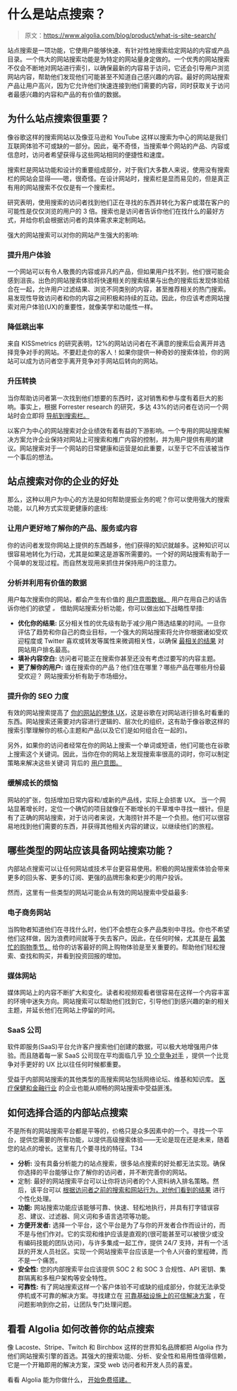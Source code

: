 # 什么是站点搜索？

> 原文：<https://www.algolia.com/blog/product/what-is-site-search/>

站点搜索是一项功能，它使用户能够快速、有针对性地搜索给定网站的内容或产品目录。一个伟大的网站搜索功能是为特定的网站量身定做的。一个优秀的网站搜索不仅会不断地对网站进行索引，以确保最新的内容易于访问，它还会引导用户浏览网站内容，帮助他们发现他们可能甚至不知道自己感兴趣的内容。最好的网站搜索产品让用户高兴，因为它允许他们快速连接到他们需要的内容，同时获取关于访问者最感兴趣的内容和产品的有价值的数据。

## [](#why-is-site-search-important)为什么站点搜索很重要？

像谷歌这样的搜索网站以及像亚马逊和 YouTube 这样以搜索为中心的网站是我们互联网体验不可或缺的一部分。因此，毫不奇怪，当搜索单个网站的产品、内容或信息时，访问者希望获得与这些网站相同的便捷性和速度。

搜索栏是网站功能和设计的重要组成部分，对于我们大多数人来说，使用没有搜索栏的网站会显得——嗯，很奇怪。在设计网站时，搜索栏是显而易见的，但是真正有用的网站搜索不仅仅是有一个搜索栏。

研究表明，使用搜索的访问者找到他们正在寻找的东西并转化为客户或潜在客户的可能性是仅仅浏览的用户的 3 倍。搜索也是访问者告诉你他们在找什么的最好方式，并给你机会根据访问者的具体需求来定制网站。

强大的网站搜索可以对你的网站产生强大的影响:

### [](#improve-user-experiences)**提升用户体验**

一个网站可以有令人敬畏的内容或非凡的产品，但如果用户找不到，他们很可能会感到沮丧。出色的网站搜索体验将快速相关的搜索结果与出色的搜索后发现体验结合在一起，允许用户过滤结果、浏览不同类别的内容，甚至推荐相关的热门搜索。易发现性导致访问者和你的内容之间积极和持续的互动。因此，你应该考虑网站搜索对用户体验(UX)的重要性，就像美学和功能性一样。

### [](#)

### [](#reduce-bounce-rate)**降低跳出率**

来自 KISSmetrics 的研究表明，12%的网站访问者在不满意的搜索后会离开并选择竞争对手的网站。不要赶走你的客人！如果你提供一种奇妙的搜索体验，你的网站可以成为访问者空手离开竞争对手网站后转向的网站。

### [](#)

### [](#boost-conversions)**升压转换**

当你帮助访问者第一次找到他们想要的东西时，这对销售和参与度有着巨大的影响。事实上，根据 Forrester research 的研究，多达 43%的访问者在访问一个网站时会立即将 [导航到搜索栏。](https://www.forrester.com/report/MustHave+eCommerce+Features/-/E-RES89561)

以客户为中心的网站搜索对企业绩效有着有益的下游影响。一个专用的网站搜索解决方案允许企业保持对网站上可搜索和推广内容的控制，并为用户提供有用的建议。网站搜索对于一个网站的日常健康和运营是如此重要，以至于它不应该被当作一个事后的想法。

## [](#the-benefits-of-site-search-for-your-business%c2%a0)站点搜索对你的企业的好处

那么，这种以用户为中心的方法是如何帮助提振业务的呢？你可以使用强大的搜索功能，以几种方式实现更健康的底线:

### [](#give-users-a-better-understanding-of-your-products-services-or-content%c2%a0)**让用户更好地了解你的产品、服务或内容**

你的访问者发现你网站上提供的东西越多，他们获得的知识就越多。这种知识可以很容易地转化为行动，尤其是如果这是游客所需要的。一个好的网站搜索有助于一个简单的发现过程。而自然发现用来抓住并保持用户的注意力。

### [](#analyze-and-capitalize-on-valuable-data)**分析并利用有价值的数据**

用户每次搜索你的网站，都会产生有价值的 [用户意图数据。](https://www.algolia.com/blog/product/supercharging-search-analytics/) 用户在用自己的话告诉你他们的欲望 *。* 借助网站搜索分析功能，你可以做出如下战略性举措:

*   **优化你的结果:** 区分相关性的优先级有助于减少用户筛选结果的时间。一旦你评估了趋势和你自己的商业目标，一个强大的网站搜索将允许你根据诸如受欢迎程度或 Twitter 喜欢或转发等属性来微调相关性，以确保 [最相关的结果](https://www.algolia.com/blog/engineering/how-algolia-tackled-the-relevance-problem-of-search-engines/) 对网站用户排名最高。
*   **填补内容空白:** 访问者可能正在搜索你甚至还没有考虑过要写的内容主题。
*   **更了解你的用户:** 谁在搜索你的产品？他们住在哪里？哪些产品在哪些月份最受欢迎？ 网站搜索分析有助于市场细分。

### [](#enhance-your-seo-efforts)**提升你的 SEO 力度**

有效的网站搜索提高了 [你的网站的整体 UX](https://support.algolia.com/hc/en-us/articles/4406975271057-What-is-the-impact-of-Algolia-on-SEO-)，这是谷歌在对网站进行排名时看重的东西。网站搜索还需要对内容进行逻辑的、层次化的组织，这有助于像谷歌这样的搜索引擎理解你的核心主题和产品(以及它们是如何组合在一起的)。

另外，如果你的访问者经常在你的网站上搜索一个单词或短语，他们可能也在谷歌上搜索这个关键词。因此，当你在你的网站上发现搜索率很高的词时，你可以制定策略来解决这些关键词 背后的 [用户意图。](https://searchengineland.com/how-to-understand-searcher-intent-and-use-it-to-boost-seo-rankings-299501)

### [](#ease-growing-pains)**缓解成长的烦恼**

网站的扩张，包括增加日常内容和/或新的产品线，实际上会损害 UX。 当一个网站显著增长时，定位一个确切的项目就像在不断增长的干草堆中寻找一根针。但是有了正确的网站搜索，对于访问者来说，大海捞针并不是一个负担。他们可以很容易地找到他们需要的东西，并获得其他相关内容的建议，以继续他们的旅程。

## [](#which-types-of-sites-should-have-site-search-capabilities)哪些类型的网站应该具备网站搜索功能？

内部站点搜索可以让任何网站或技术平台更容易使用。积极的网站搜索体验会带来更多的回头客、更多的订阅、更强的品牌形象和更少的用户投诉。

然而，这里有一些类型的网站可能会从有效的网站搜索中受益最多:

### [](#ecommerce-sites)**电子商务网站**

当购物者知道他们在寻找什么时，他们不会想在众多产品类别中寻找。你也不希望他们这样做，因为浪费时间就等于失去客户。因此，在任何时候，尤其是在 [最繁忙的购物季节，](https://www.algolia.com/blog/ecommerce/black-friday-site-search/) 给你的访客最好的网上购物体验是至关重要的。帮助他们轻松搜索、查找和购买，并看到投资回报的增加。

### [](#media-sites)**媒体网站**

媒体网站上的内容不断扩大和变化。读者和视频观看者很容易在这样一个内容丰富的环境中迷失方向。网站搜索可以帮助他们找到它，引导他们到感兴趣的新的相关主题，并延长他们在网站上停留的时间。

### [](#saas-companies)**SaaS 公司**

软件即服务(SaaS)平台允许客户搜索他们创建的数据，可以极大地增强用户体验。而且随着每一家 SaaS 公司现在平均面临几乎 [10 个竞争对手](https://www.priceintelligently.com/blog/state-of-saas-subscription-economy-saastock) ，提供一个比竞争对手更好的 UX 比以往任何时候都重要。

受益于内部网站搜索的其他类型的高搜索网站包括网络论坛、维基和知识库。 [医疗保健和金融行业](https://www.algolia.com/blog/algolia/time-of-transformation-look-ahead/) 的企业也能从顺畅的网站搜索中受益匪浅。

## [](#how-to-choose-the-right-internal-site-search%c2%a0)如何选择合适的内部站点搜索

不是所有的网站搜索平台都是平等的，价格只是众多因素中的一个。寻找一个平台，提供您需要的所有功能，以提供高级搜索体验——无论是现在还是未来，随着您的站点的增长。这里有几个要寻找的特征。T34

*   **分析:** 没有具备分析能力的站点搜索，很多站点搜索的好处都无法实现。确保你选择的平台能够让你了解你的访问者，并不断完善你的网站。
*   定制: 最好的网站搜索平台可以让你将访问者的个人资料纳入排名策略。然后，该平台可以 [根据访问者之前的搜索和网站行为，对他们看到的结果](https://www.algolia.com/products/search-and-discovery/personalization/) 进行个性化处理。
*   **功能:** 网站搜索功能应该能够可靠、快速、轻松地执行，并具有打字错误容忍、建议、过滤器、同义词和多语言选项等功能。
*   **方便开发者:** 选择一个平台，这个平台是为了与你的开发者合作而设计的，而不是与他们作对。它的实现和维护应该是直观的(很可能甚至可以被很少或没有编码技能的团队访问)，与许多集成一起工作，提供 24/7 支持，并有一个活跃的开发人员社区。实现一个网站搜索平台应该是一个令人兴奋的里程碑，而不是一个痛苦。
*   **安全性:** 您的内部搜索平台应该提供 SOC 2 和 SOC 3 合规性、API 密钥、集群隔离和多租户架构等安全特性。
*   **可靠性:** 有了网站搜索这样一个客户体验不可或缺的组成部分，你就无法承受停机或不可靠的解决方案。寻找建立在 [可靠基础设施上的可信解决方案](https://www.algolia.com/blog/product/for-slas-theres-no-such-thing-as-100-uptime-only-100-transparency/) ，在问题影响到你之前，让团队专门处理问题。

## [](#see-how-algolia-can-improve-your-site-search%c2%a0)看看 Algolia 如何改善你的站点搜索

像 Lacoste、Stripe、Twitch 和 Birchbox 这样的世界知名品牌都把 Algolia 作为他们网站搜索引擎的首选。其强大的搜索功能、分析、安全性和易用性值得信赖，它是一个开箱即用的解决方案，深受 web 访问者和开发人员的喜爱。

  看看 Algolia 能为你做什么， [开始免费搭建。](https://www.algolia.com/users/sign_up)